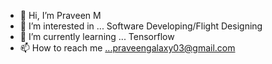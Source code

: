- 👋 Hi, I’m Praveen M
- 👀 I’m interested in ... Software Developing/Flight Designing
- 🌱 I’m currently learning ... Tensorflow
- 📫 How to reach me ...praveengalaxy03@gmail.com

<!---
PraveenM0908/PraveenM0908 is a ✨ special ✨ repository because its `README.md` (this file) appears on your GitHub profile.
You can click the Preview link to take a look at your changes.
--->
